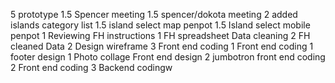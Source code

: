 5 prototype
1.5 Spencer meeting
1.5 spencer/dokota meeting
2 added islands category list
1.5 island select map penpot
1.5 Island select mobile penpot
1 Reviewing FH instructions
1 FH spreadsheet Data cleaning
2 FH cleaned Data
2 Design wireframe
3 Front end coding
1 Front end coding
1 footer design
1 Photo collage Front end design
2 jumbotron front end coding
2 Front end coding
3 Backend codingw